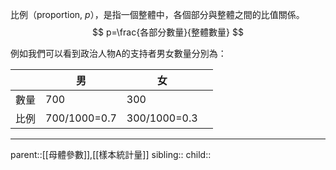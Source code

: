 比例（proportion, $p$），是指一個整體中，各個部分與整體之間的比值關係。
$$
p=\frac{各部分數量}{整體數量}
$$

例如我們可以看到政治人物A的支持者男女數量分別為：

|     | 男            | 女            |     |
| --- | ------------ | ------------ | --- |
| 數量  | 700          | 300          |     |
| 比例  | 700/1000=0.7 | 300/1000=0.3 |     |

- - -
parent::[[母體參數]],[[樣本統計量]]
sibling::
child::

[^1]: 
